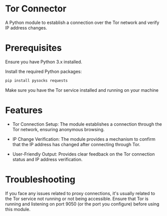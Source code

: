 # Tor Connector
A Python module to establish a connection over the Tor network and verify IP address changes.

# Prerequisites
Ensure you have Python 3.x installed.

Install the required Python packages:
```bash
pip install pysocks requests
```
Make sure you have the Tor service installed and running on your machine


# Features
- Tor Connection Setup: The module establishes a connection through the Tor network, ensuring anonymous browsing.

- IP Change Verification: The module provides a mechanism to confirm that the IP address has changed after connecting through Tor.

- User-Friendly Output: Provides clear feedback on the Tor connection status and IP address verification.

# Troubleshooting
If you face any issues related to proxy connections, it's usually related to the Tor service not running or not being accessible. Ensure that Tor is running and listening on port 9050 (or the port you configure) before using this module.